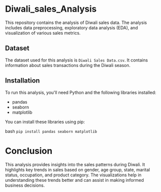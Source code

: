 # Diwali_sales_Analysis

This repository contains the analysis of Diwali sales data. The analysis includes data preprocessing, exploratory data analysis (EDA), and visualization of various sales metrics.

## Dataset

The dataset used for this analysis is `Diwali Sales Data.csv`. It contains information about sales transactions during the Diwali season.

## Installation

To run this analysis, you'll need Python and the following libraries installed:

- pandas
- seaborn
- matplotlib

You can install these libraries using pip:

bash
```pip install pandas seaborn matplotlib```

# Conclusion
This analysis provides insights into the sales patterns during Diwali. It highlights key trends in sales based on gender, age group, state, marital status, occupation, and product category. The visualizations help in understanding these trends better and can assist in making informed business decisions.
